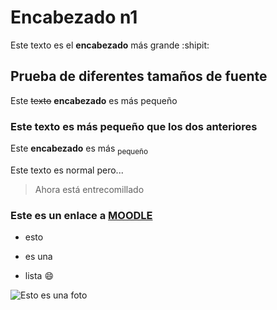 # Encabezado n1
Este texto es el **encabezado** más grande :shipit:

## Prueba de diferentes tamaños de fuente
Este ~~texto~~ **encabezado** es más pequeño

### Este texto es más pequeño que los dos anteriores
Este **encabezado** es más <sub>pequeño</sub>	

Este texto es normal pero...
> Ahora está entrecomillado

### Este es un enlace a [MOODLE](https://moodle.iespablopicasso.es/)

- esto
* es una
+ lista  :smile:

![Esto es una foto](https://en.wikipedia.org/wiki/Nature_photography#/media/File:Altja_j%C3%B5gi_Lahemaal.jpg)